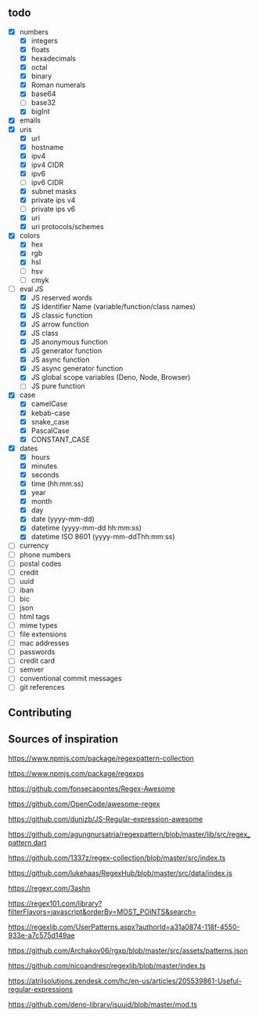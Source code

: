 ## todo

- [x] numbers
  - [x] integers
  - [x] floats
  - [x] hexadecimals
  - [x] octal
  - [x] binary
  - [x] Roman numerals
  - [x] base64
  - [ ] base32
  - [x] bigInt
- [x] emails
- [x] uris
  - [x] url
  - [x] hostname
  - [x] ipv4
  - [x] ipv4 CIDR
  - [x] ipv6
  - [ ] ipv6 CIDR
  - [x] subnet masks
  - [x] private ips v4
  - [ ] private ips v6
  - [x] uri
  - [x] uri protocols/schemes

- [x] colors
  - [x] hex
  - [x] rgb
  - [x] hsl
  - [ ] hsv
  - [ ] cmyk

- [ ] eval JS
  - [x] JS reserved words
  - [x] JS Identifier Name (variable/function/class names)
  - [x] JS classic function
  - [x] JS arrow function
  - [x] JS class
  - [x] JS anonymous function
  - [x] JS generator function
  - [x] JS async function
  - [x] JS async generator function
  - [x] JS global scope variables (Deno, Node, Browser)
  - [ ] JS pure function

- [x] case
  - [x] camelCase
  - [x] kebab-case
  - [x] snake_case
  - [x] PascalCase
  - [x] CONSTANT_CASE

- [x] dates
  - [x] hours
  - [x] minutes
  - [x] seconds
  - [x] time (hh:mm:ss)
  - [x] year
  - [x] month
  - [x] day
  - [x] date (yyyy-mm-dd)
  - [x] datetime (yyyy-mm-dd hh:mm:ss)
  - [x] datetime ISO 8601 (yyyy-mm-ddThh:mm:ss)

- [ ] currency
- [ ] phone numbers
- [ ] postal codes
- [ ] credit
- [ ] uuid
- [ ] iban
- [ ] bic
- [ ] json
- [ ] html tags
- [ ] mime types
- [ ] file extensions
- [ ] mac addresses
- [ ] passwords
- [ ] credit card
- [ ] semver
- [ ] conventional commit messages
- [ ] git references

## Contributing

<!-- TODO -->

## Sources of inspiration

https://www.npmjs.com/package/regexpattern-collection

https://www.npmjs.com/package/regexps

https://github.com/fonsecapontes/Regex-Awesome

https://github.com/OpenCode/awesome-regex

https://github.com/dunizb/JS-Regular-expression-awesome

https://github.com/agungnursatria/regexpattern/blob/master/lib/src/regex_pattern.dart

https://github.com/1337z/regex-collection/blob/master/src/index.ts

https://github.com/lukehaas/RegexHub/blob/master/src/data/index.js

https://regexr.com/3ashn

https://regex101.com/library?filterFlavors=javascript&orderBy=MOST_POINTS&search=

https://regexlib.com/UserPatterns.aspx?authorId=a31a0874-118f-4550-933e-a7c575d149ae

https://github.com/Archakov06/rgxp/blob/master/src/assets/patterns.json

https://github.com/nicoandresr/regexlib/blob/master/index.ts

<!-- https://github.com/ardalis/RegExLib/blob/master/src/regexlib.com/App_Data/create_database.sql -->

https://atrilsolutions.zendesk.com/hc/en-us/articles/205539861-Useful-regular-expressions

https://github.com/deno-library/isuuid/blob/master/mod.ts
